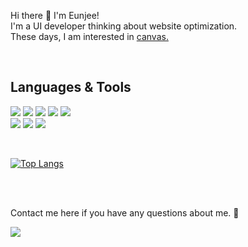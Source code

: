 Hi there 👋 I'm Eunjee!   
I'm a UI developer thinking about website optimization.   
These days, I am interested in <a href="https://wowww.github.io/url/canvas/effect/scrollEvent/" target="_blank">canvas.</a>

<br />

## Languages & Tools
<img src="https://img.shields.io/badge/HTML-FF4D00?style=flat-square&logo=HTML5&logoColor=white"/> <img src="https://img.shields.io/badge/SCSS-CC6699?style=flat-square&logo=SASS&logoColor=white"/> <img src="https://img.shields.io/badge/Javascript-F7DF1E?style=flat-square&logo=Javascript&logoColor=black"/> <img src="https://img.shields.io/badge/React-0094F5?style=flat-square&logo=React&logoColor=white"/> <img src="https://img.shields.io/badge/Next.js-000000?style=flat-square&logo=Next.js&logoColor=white"/> 
<br />
<img src="https://img.shields.io/badge/Firebase-FFCA28?style=flat-square&logo=Firebase&logoColor=black"/> <img src="https://img.shields.io/badge/GraphQL-E10098?style=flat-square&logo=GraphQL&logoColor=white"/> <img src="https://img.shields.io/badge/Git-F05032?style=flat-square&logo=Git&logoColor=white"/> 

<br />

[![Top Langs](https://github-readme-stats.vercel.app/api/top-langs/?wowww=anuraghazra&layout=compact)](https://github.com/anuraghazra/github-readme-stats)

<br />
<br />


Contact me here if you have any questions about me. 🙂 

<a href="mailto:wowww.0116@gmail.com" target="_blank"><img src="https://img.shields.io/badge/wowww.0116@gmail.com-A100FF?style=flat-square&logo=Gmail&logoColor=white"/></a>
